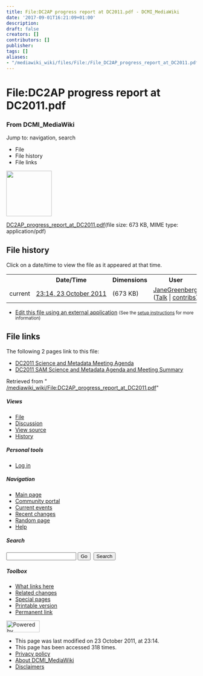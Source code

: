 ```yaml
---
title: File:DC2AP progress report at DC2011.pdf - DCMI_MediaWiki
date: '2017-09-01T16:21:09+01:00'
description: 
draft: false
creators: []
contributors: []
publisher: 
tags: []
aliases:
- "/mediawiki_wiki/files/File:/File_DC2AP_progress_report_at_DC2011.pdf.html"
---
```


<a id="top"></a>
# File:DC2AP progress report at DC2011.pdf

### From DCMI\_MediaWiki

Jump to: navigation, search
<!-- start content -->
- File
- File history
- File links

 [<img alt="" src="/skins/common/images/icons/fileicon-pdf.png" width="120" height="120">](/mediawiki_wiki/files/DC2AP_progress_report_at_DC2011.pdf)

[DC2AP\_progress\_report\_at\_DC2011.pdf](/mediawiki_wiki/files/DC2AP_progress_report_at_DC2011.pdf)‎(file size: 673 KB, MIME type: application/pdf)

<!-- 
NewPP limit report
Preprocessor node count: 0/1000000
Post-expand include size: 0/2097152 bytes
Template argument size: 0/2097152 bytes
Expensive parser function count: 0/100
-->
## File history

Click on a date/time to view the file as it appeared at that time.

<table class="wikitable filehistory">
  <tr>
    <td></td>
    <th>Date/Time</th>
    <th>Dimensions</th>
    <th>User</th>
    <th>Comment</th>
  </tr>
  <tr>
    <td>current</td>
    <td class="filehistory-selected" style="white-space: nowrap;"><a href="/mediawiki_wiki/files/DC2AP_progress_report_at_DC2011.pdf">23:14, 23 October 2011</a></td>
    <td> <span style="white-space: nowrap;">(673 KB)</span>
    </td>
    <td>
      <a href="/index.php?title=User:JaneGreenberg&amp;action=edit&amp;redlink=1" class="new mw-userlink" title="User:JaneGreenberg (page does not exist)">JaneGreenberg</a> <span style="white-space: nowrap;"> <span class="mw-usertoollinks">(<a href="/index.php?title=User_talk:JaneGreenberg&amp;action=edit&amp;redlink=1" class="new" title="User talk:JaneGreenberg (page does not exist)">Talk</a> | <a href="/index.php/Special:Contributions/JaneGreenberg" title="Special:Contributions/JaneGreenberg">contribs</a>)</span></span>
    </td>
    <td></td>
  </tr>
</table>

  

- [Edit this file using an external application](/index.php?title=File:DC2AP_progress_report_at_DC2011.pdf&action=edit&externaledit=true&mode=file "File:DC2AP progress report at DC2011.pdf") <small>(See the <a href="http://www.mediawiki.org/wiki/Manual:External_editors" class="external text" rel="nofollow">setup instructions</a> for more information)</small>

## File links

The following 2 pages link to this file:

- [DC2011 Science and Metadata Meeting Agenda](/index.php/DC2011_Science_and_Metadata_Meeting_Agenda "DC2011 Science and Metadata Meeting Agenda")
- [DC2011 SAM Science and Metadata Agenda and Meeting Summary](/index.php/DC2011_SAM_Science_and_Metadata_Agenda_and_Meeting_Summary "DC2011 SAM Science and Metadata Agenda and Meeting Summary")

Retrieved from " [/mediawiki_wiki/File:DC2AP\_progress\_report\_at\_DC2011.pdf](/mediawiki_wiki/files/File:/File:DC2AP_progress_report_at_DC2011.pdf.html)"

<!-- end content -->

##### Views

- [File](/mediawiki_wiki/files/File:/File:DC2AP_progress_report_at_DC2011.pdf.html)
- [Discussion](/index.php?title=File_talk:DC2AP_progress_report_at_DC2011.pdf&action=edit&redlink=1 "Discussion about the content page [t]")
- [View source](/index.php?title=File:DC2AP_progress_report_at_DC2011.pdf&action=edit "This page is protected.
You can view its source [e]")
- [History](/index.php?title=File:DC2AP_progress_report_at_DC2011.pdf&action=history "Past revisions of this page [h]")

##### Personal tools

- [Log in](/index.php?title=Special:UserLogin&returnto=File:DC2AP_progress_report_at_DC2011.pdf "You are encouraged to log in; however, it is not mandatory [o]")

<script type="text/javascript"> if (window.isMSIE55) fixalpha(); </script>

##### Navigation

- [Main page](/index.php/Main_Page "Visit the main page [z]")
- [Community portal](/index.php/DCMI_MediaWiki:Community_portal "About the project, what you can do, where to find things")
- [Current events](/index.php/DCMI_MediaWiki:Current_events "Find background information on current events")
- [Recent changes](/index.php/Special:RecentChanges "The list of recent changes in the wiki [r]")
- [Random page](/index.php/Special:Random "Load a random page [x]")
- [Help](/index.php/Help:Contents "The place to find out")

##### <label for="searchInput">Search</label>

<form action="/index.php" id="searchform">
				<input type="hidden" name="title" value="Special:Search">
				<input id="searchInput" title="Search DCMI_MediaWiki" accesskey="f" type="search" name="search">
				<input type="submit" name="go" class="searchButton" id="searchGoButton" value="Go" title="Go to a page with this exact name if exists"> 
				<input type="submit" name="fulltext" class="searchButton" id="mw-searchButton" value="Search" title="Search the pages for this text">
			</form>

##### Toolbox

- [What links here](/index.php/Special:WhatLinksHere/File:DC2AP_progress_report_at_DC2011.pdf "List of all wiki pages that link here [j]")
- [Related changes](/index.php/Special:RecentChangesLinked/File:DC2AP_progress_report_at_DC2011.pdf "Recent changes in pages linked from this page [k]")
- [Special pages](/index.php/Special:SpecialPages "List of all special pages [q]")
- [Printable version](/index.php?title=File:DC2AP_progress_report_at_DC2011.pdf&printable=yes "Printable version of this page [p]")
- [Permanent link](/index.php?title=File:DC2AP_progress_report_at_DC2011.pdf&oldid=1462 "Permanent link to this revision of the page")

<!-- end of the left (by default at least) column -->

 [<img src="/skins/common/images/poweredby_mediawiki_88x31.png" height="31" width="88" alt="Powered by MediaWiki">](http://www.mediawiki.org/)

- This page was last modified on 23 October 2011, at 23:14.
- This page has been accessed 318 times.
- [Privacy policy](/index.php/DCMI_MediaWiki:Privacy_policy "DCMI MediaWiki:Privacy policy")
- [About DCMI\_MediaWiki](/index.php/DCMI_MediaWiki:About "DCMI MediaWiki:About")
- [Disclaimers](/index.php/DCMI_MediaWiki:General_disclaimer "DCMI MediaWiki:General disclaimer")

<script>if (window.runOnloadHook) runOnloadHook();</script><!-- Served in 0.456 secs. -->
